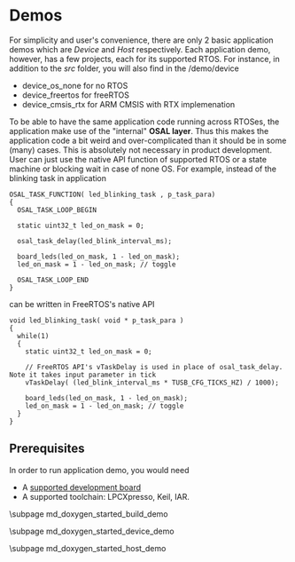 # Demos #

For simplicity and user's convenience, there are only 2 basic application demos which are *Device* and *Host* respectively. Each application demo, however, has a few projects, each for its supported RTOS. For instance, in addition to the *src* folder, you will also find in the /demo/device 

- device\_os\_none for no RTOS
- device\_freertos for freeRTOS
- device\_cmsis_rtx for ARM CMSIS with RTX implemenation

To be able to have the same application code running across RTOSes, the application make use of the "internal" **OSAL layer**. Thus this makes the application code a bit weird and over-complicated than it should be in some (many) cases. This is absolutely not necessary in product development. User can just use the native API function of supported RTOS or a state machine or blocking wait in case of none OS. For example, instead of the blinking task in application

~~~{.c}
OSAL_TASK_FUNCTION( led_blinking_task , p_task_para)
{
  OSAL_TASK_LOOP_BEGIN

  static uint32_t led_on_mask = 0;

  osal_task_delay(led_blink_interval_ms);

  board_leds(led_on_mask, 1 - led_on_mask);
  led_on_mask = 1 - led_on_mask; // toggle

  OSAL_TASK_LOOP_END
}
~~~

can be written in FreeRTOS's native API

~~~{.c}
void led_blinking_task( void * p_task_para )
{
  while(1)
  {
    static uint32_t led_on_mask = 0;

    // FreeRTOS API's vTaskDelay is used in place of osal_task_delay. Note it takes input parameter in tick
    vTaskDelay( (led_blink_interval_ms * TUSB_CFG_TICKS_HZ) / 1000);

    board_leds(led_on_mask, 1 - led_on_mask);
    led_on_mask = 1 - led_on_mask; // toggle
  }
}
~~~

## Prerequisites ##

In order to run application demo, you would need

- A [supported development board](../../boards/readme.md)
- A supported toolchain: LPCXpresso, Keil, IAR.


\subpage md_doxygen_started_build_demo

\subpage md_doxygen_started_device_demo

\subpage md_doxygen_started_host_demo